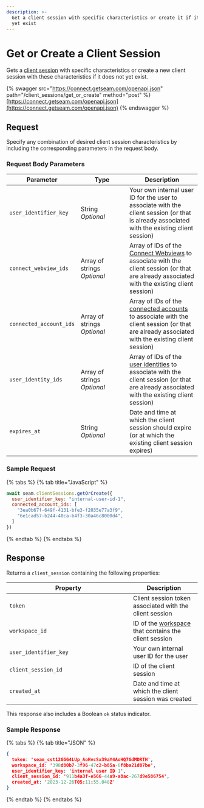 ```yaml
---
description: >-
  Get a client session with specific characteristics or create it if it does not
  yet exist
---
```


# Get or Create a Client Session

Gets a [client session](../../core-concepts/authentication/client-session-tokens/) with specific characteristics or create a new client session with these characteristics if it does not yet exist.

{% swagger src="https://connect.getseam.com/openapi.json" path="/client_sessions/get_or_create" method="post" %}
[https://connect.getseam.com/openapi.json](https://connect.getseam.com/openapi.json)
{% endswagger %}

## Request

Specify any combination of desired client session characteristics by including the corresponding parameters in the request body.

### Request Body Parameters

<table><thead><tr><th>Parameter</th><th width="112.33333333333331">Type</th><th>Description</th></tr></thead><tbody><tr><td><code>user_identifier_key</code></td><td>String<br><em>Optional</em></td><td>Your own internal user ID for the user to associate with the client session (or that is already associated with the existing client session)</td></tr><tr><td><code>connect_webview_ids</code></td><td>Array of strings<br><em>Optional</em></td><td>Array of IDs of the <a href="../../core-concepts/connect-webviews/">Connect Webviews</a> to associate with the client session (or that are already associated with the existing client session)</td></tr><tr><td><code>connected_account_ids</code></td><td>Array of strings<br><em>Optional</em></td><td>Array of IDs of the <a href="../connected_accounts/">connected accounts</a> to associate with the client session (or that are already associated with the existing client session)</td></tr><tr><td><code>user_identity_ids</code></td><td>Array of strings<br><em>Optional</em></td><td>Array of IDs of the <a href="../../products/mobile-access-in-development/managing-mobile-app-user-accounts-with-user-identities.md#what-is-a-user-identity">user identities</a> to associate with the client session (or that are already associated with the existing client session)</td></tr><tr><td><code>expires_at</code></td><td>String<br><em>Optional</em></td><td>Date and time at which the client session should expire (or at which the existing client session expires)</td></tr></tbody></table>

### Sample Request

{% tabs %}
{% tab title="JavaScript" %}
```javascript
await seam.clientSessions.getOrCreate({
  user_identifier_key: "internal-user-id-1",
  connected_account_ids: [
    "3ea0b67f-649f-4131-bfe3-f2035e77a3f9",
    "6e1cad57-b244-40ca-b4f3-30a46c8000d4",
  ]
})
```
{% endtab %}
{% endtabs %}

## Response

Returns a `client_session` containing the following properties:

<table><thead><tr><th width="310">Property</th><th>Description</th></tr></thead><tbody><tr><td><code>token</code></td><td>Client session token associated with the client session</td></tr><tr><td><code>workspace_id</code></td><td>ID of the <a href="../../core-concepts/workspaces/">workspace</a> that contains the client session</td></tr><tr><td><code>user_identifier_key</code></td><td>Your own internal user ID for the user</td></tr><tr><td><code>client_session_id</code></td><td>ID of the client session</td></tr><tr><td><code>created_at</code></td><td>Date and time at which the client session was created</td></tr></tbody></table>

This response also includes a Boolean `ok` status indicator.

### Sample Response

{% tabs %}
{% tab title="JSON" %}
```json
{
  token: 'seam_cst12GGG4LUp_AoHvcSx39aY4AoHQ7GdMDRTH',
  workspace_id: '398d80b7-3f96-47c2-b85a-6f8ba21d07be',
  user_identifier_key: 'internal user ID 1',
  client_session_id: '911b4a3f-e566-44a9-a8ac-267d9e586754',
  created_at: '2023-12-26T05:11:55.048Z'
}
```
{% endtab %}
{% endtabs %}
